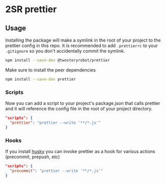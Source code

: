 # 2SR prettier

## Usage

Installing the package will make a symlink in the root of your project to the
prettier config in this repo. It is recommended to add `.prettierrc` to your
`.gitignore` so you don't accidentally commit the symlink.

```bash
npm install --save-dev @twostoryrobot/prettier
```

Make sure to install the peer dependencies

```bash
npm install --save-dev prettier
```

### Scripts

Now you can add a script to your project's package.json that calls prettier and
it will reference the config file in the root of your project directory.

```json
"scripts": {
  "prettier": "prettier --write '**/*.js'"
}
```

### Hooks

If you install [husky](https://github.com/typicode/husky) you can invoke
prettier as a hook for various actions (precommit, prepush, etc)

```json
"scripts": {
  "precommit": "prettier --write '**/*.js'"
}
```
